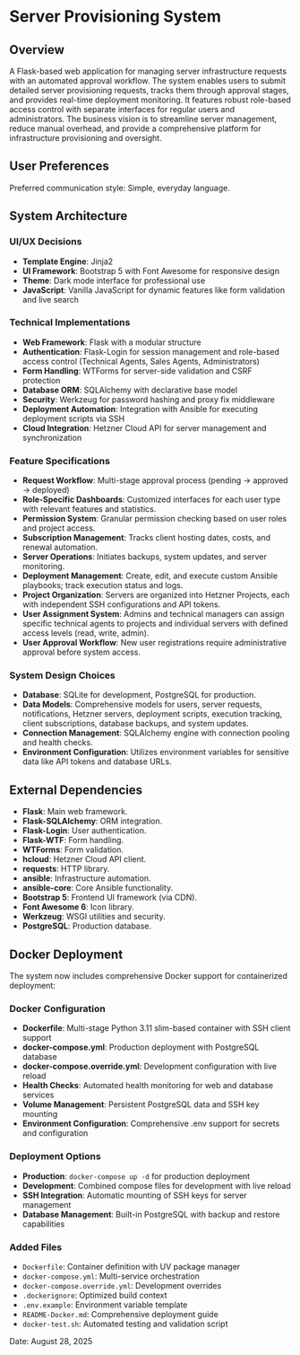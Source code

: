 # Server Provisioning System

## Overview

A Flask-based web application for managing server infrastructure requests with an automated approval workflow. The system enables users to submit detailed server provisioning requests, tracks them through approval stages, and provides real-time deployment monitoring. It features robust role-based access control with separate interfaces for regular users and administrators. The business vision is to streamline server management, reduce manual overhead, and provide a comprehensive platform for infrastructure provisioning and oversight.

## User Preferences

Preferred communication style: Simple, everyday language.

## System Architecture

### UI/UX Decisions
- **Template Engine**: Jinja2
- **UI Framework**: Bootstrap 5 with Font Awesome for responsive design
- **Theme**: Dark mode interface for professional use
- **JavaScript**: Vanilla JavaScript for dynamic features like form validation and live search

### Technical Implementations
- **Web Framework**: Flask with a modular structure
- **Authentication**: Flask-Login for session management and role-based access control (Technical Agents, Sales Agents, Administrators)
- **Form Handling**: WTForms for server-side validation and CSRF protection
- **Database ORM**: SQLAlchemy with declarative base model
- **Security**: Werkzeug for password hashing and proxy fix middleware
- **Deployment Automation**: Integration with Ansible for executing deployment scripts via SSH
- **Cloud Integration**: Hetzner Cloud API for server management and synchronization

### Feature Specifications
- **Request Workflow**: Multi-stage approval process (pending → approved → deployed)
- **Role-Specific Dashboards**: Customized interfaces for each user type with relevant features and statistics.
- **Permission System**: Granular permission checking based on user roles and project access.
- **Subscription Management**: Tracks client hosting dates, costs, and renewal automation.
- **Server Operations**: Initiates backups, system updates, and server monitoring.
- **Deployment Management**: Create, edit, and execute custom Ansible playbooks; track execution status and logs.
- **Project Organization**: Servers are organized into Hetzner Projects, each with independent SSH configurations and API tokens.
- **User Assignment System**: Admins and technical managers can assign specific technical agents to projects and individual servers with defined access levels (read, write, admin).
- **User Approval Workflow**: New user registrations require administrative approval before system access.

### System Design Choices
- **Database**: SQLite for development, PostgreSQL for production.
- **Data Models**: Comprehensive models for users, server requests, notifications, Hetzner servers, deployment scripts, execution tracking, client subscriptions, database backups, and system updates.
- **Connection Management**: SQLAlchemy engine with connection pooling and health checks.
- **Environment Configuration**: Utilizes environment variables for sensitive data like API tokens and database URLs.

## External Dependencies

- **Flask**: Main web framework.
- **Flask-SQLAlchemy**: ORM integration.
- **Flask-Login**: User authentication.
- **Flask-WTF**: Form handling.
- **WTForms**: Form validation.
- **hcloud**: Hetzner Cloud API client.
- **requests**: HTTP library.
- **ansible**: Infrastructure automation.
- **ansible-core**: Core Ansible functionality.
- **Bootstrap 5**: Frontend UI framework (via CDN).
- **Font Awesome 6**: Icon library.
- **Werkzeug**: WSGI utilities and security.
- **PostgreSQL**: Production database.

## Docker Deployment

The system now includes comprehensive Docker support for containerized deployment:

### Docker Configuration
- **Dockerfile**: Multi-stage Python 3.11 slim-based container with SSH client support
- **docker-compose.yml**: Production deployment with PostgreSQL database
- **docker-compose.override.yml**: Development configuration with live reload
- **Health Checks**: Automated health monitoring for web and database services
- **Volume Management**: Persistent PostgreSQL data and SSH key mounting
- **Environment Configuration**: Comprehensive .env support for secrets and configuration

### Deployment Options
- **Production**: `docker-compose up -d` for production deployment
- **Development**: Combined compose files for development with live reload
- **SSH Integration**: Automatic mounting of SSH keys for server management
- **Database Management**: Built-in PostgreSQL with backup and restore capabilities

### Added Files
- `Dockerfile`: Container definition with UV package manager
- `docker-compose.yml`: Multi-service orchestration
- `docker-compose.override.yml`: Development overrides
- `.dockerignore`: Optimized build context
- `.env.example`: Environment variable template
- `README-Docker.md`: Comprehensive deployment guide
- `docker-test.sh`: Automated testing and validation script

Date: August 28, 2025